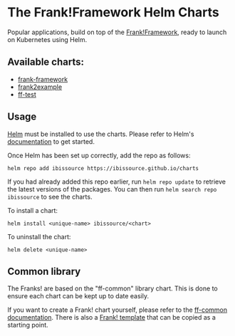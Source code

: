 # The Frank!Framework Helm Charts

Popular applications, build on top of the [Frank!Framework](https://frankframework.org), ready to launch on Kubernetes using Helm.

## Available charts:

* [frank-framework](/charts/frank-framework/README.md)
* [frank2example](/charts/frank-framework/README.md)
* [ff-test](/charts/frank-framework/README.md)

## Usage

[Helm](https://helm.sh) must be installed to use the charts.  Please refer to
Helm's [documentation](https://helm.sh/docs) to get started.

Once Helm has been set up correctly, add the repo as follows:

    helm repo add ibissource https://ibissource.github.io/charts

If you had already added this repo earlier, run `helm repo update` to retrieve
the latest versions of the packages.  You can then run `helm search repo
ibissource` to see the charts.

To install a chart:

    helm install <unique-name> ibissource/<chart>

To uninstall the chart:

    helm delete <unique-name>

## Common library

The Franks! are based on the "ff-common" library chart. This is done to ensure each chart can be kept up to date easily. 

If you want to create a Frank! chart yourself, please refer to the [ff-common documentation](/charts/frank-framework/README.md). There is also a [Frank! template](/ff-template/README.md) that can be copied as a starting point.